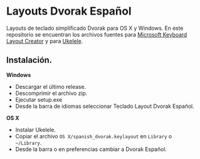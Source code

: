 # Layouts Dvorak Español

Layouts de teclado simplificado Dvorak para OS X y Windows. En este repositorio se encuentran los archivos fuentes para [Microsoft Keyboard Layout Creator](https://www.microsoft.com/en-us/download/details.aspx?id=102134) y para [Ukelele](http://software.sil.org/ukelele/).

## Instalación.

**Windows**
- Descargar el último release.
- Descomprimir el archivo zip.
- Ejecutar setup.exe
- Desde la barra de idiomas seleccionar Teclado Layout Dvorak Español.
 
**OS X**
- Instalar Ukelele.
- Copiar el archivo `OS X/spanish_dvorak.keylayout` en `Library` o `~/Library`.
- Desde la barra o en preferencias cambiar a Dvorak Español.